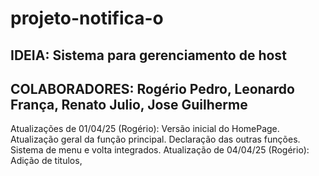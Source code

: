 # projeto-notifica-o

## IDEIA: Sistema para gerenciamento de host
## COLABORADORES: Rogério Pedro, Leonardo França, Renato Julio, Jose Guilherme

Atualizações de 01/04/25 (Rogério): Versão inicial do HomePage. Atualização geral da função principal. Declaração das outras funções. Sistema de menu e volta integrados.
Atualização de 04/04/25 (Rogério): Adição de titulos,